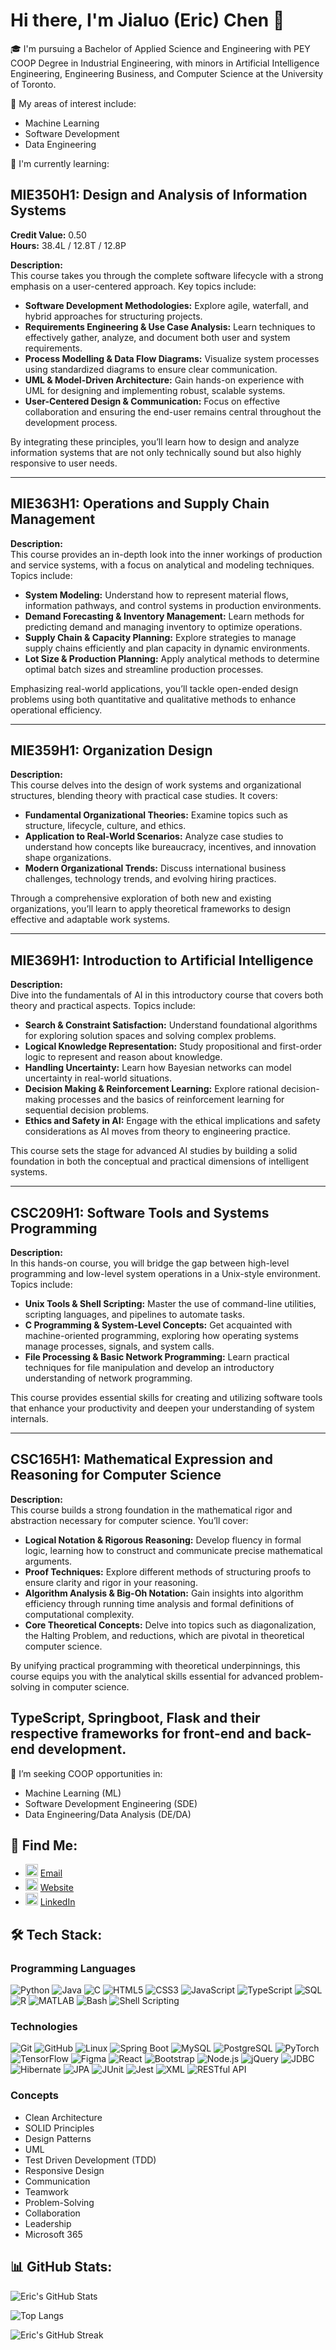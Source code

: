 # Hi there, I'm Jialuo (Eric) Chen 👋

🎓 I'm pursuing a Bachelor of Applied Science and Engineering with PEY COOP Degree in Industrial Engineering, with minors in Artificial Intelligence Engineering, Engineering Business, and Computer Science at the University of Toronto.

🌟 My areas of interest include:
- Machine Learning
- Software Development
- Data Engineering

🌱 I'm currently learning:
## MIE350H1: Design and Analysis of Information Systems  
**Credit Value:** 0.50  
**Hours:** 38.4L / 12.8T / 12.8P  

**Description:**  
This course takes you through the complete software lifecycle with a strong emphasis on a user-centered approach. Key topics include:  
- **Software Development Methodologies:** Explore agile, waterfall, and hybrid approaches for structuring projects.  
- **Requirements Engineering & Use Case Analysis:** Learn techniques to effectively gather, analyze, and document both user and system requirements.  
- **Process Modelling & Data Flow Diagrams:** Visualize system processes using standardized diagrams to ensure clear communication.  
- **UML & Model-Driven Architecture:** Gain hands-on experience with UML for designing and implementing robust, scalable systems.  
- **User-Centered Design & Communication:** Focus on effective collaboration and ensuring the end-user remains central throughout the development process.  

By integrating these principles, you’ll learn how to design and analyze information systems that are not only technically sound but also highly responsive to user needs.

---

## MIE363H1: Operations and Supply Chain Management  
**Description:**  
This course provides an in-depth look into the inner workings of production and service systems, with a focus on analytical and modeling techniques. Topics include:  
- **System Modeling:** Understand how to represent material flows, information pathways, and control systems in production environments.  
- **Demand Forecasting & Inventory Management:** Learn methods for predicting demand and managing inventory to optimize operations.  
- **Supply Chain & Capacity Planning:** Explore strategies to manage supply chains efficiently and plan capacity in dynamic environments.  
- **Lot Size & Production Planning:** Apply analytical methods to determine optimal batch sizes and streamline production processes.  

Emphasizing real-world applications, you’ll tackle open-ended design problems using both quantitative and qualitative methods to enhance operational efficiency.

---

## MIE359H1: Organization Design  
**Description:**  
This course delves into the design of work systems and organizational structures, blending theory with practical case studies. It covers:  
- **Fundamental Organizational Theories:** Examine topics such as structure, lifecycle, culture, and ethics.  
- **Application to Real-World Scenarios:** Analyze case studies to understand how concepts like bureaucracy, incentives, and innovation shape organizations.  
- **Modern Organizational Trends:** Discuss international business challenges, technology trends, and evolving hiring practices.  

Through a comprehensive exploration of both new and existing organizations, you’ll learn to apply theoretical frameworks to design effective and adaptable work systems.

---

## MIE369H1: Introduction to Artificial Intelligence  
**Description:**  
Dive into the fundamentals of AI in this introductory course that covers both theory and practical aspects. Topics include:  
- **Search & Constraint Satisfaction:** Understand foundational algorithms for exploring solution spaces and solving complex problems.  
- **Logical Knowledge Representation:** Study propositional and first-order logic to represent and reason about knowledge.  
- **Handling Uncertainty:** Learn how Bayesian networks can model uncertainty in real-world situations.  
- **Decision Making & Reinforcement Learning:** Explore rational decision-making processes and the basics of reinforcement learning for sequential decision problems.  
- **Ethics and Safety in AI:** Engage with the ethical implications and safety considerations as AI moves from theory to engineering practice.  

This course sets the stage for advanced AI studies by building a solid foundation in both the conceptual and practical dimensions of intelligent systems.

---

## CSC209H1: Software Tools and Systems Programming  
**Description:**  
In this hands-on course, you will bridge the gap between high-level programming and low-level system operations in a Unix-style environment. Topics include:  
- **Unix Tools & Shell Scripting:** Master the use of command-line utilities, scripting languages, and pipelines to automate tasks.  
- **C Programming & System-Level Concepts:** Get acquainted with machine-oriented programming, exploring how operating systems manage processes, signals, and system calls.  
- **File Processing & Basic Network Programming:** Learn practical techniques for file manipulation and develop an introductory understanding of network programming.  

This course provides essential skills for creating and utilizing software tools that enhance your productivity and deepen your understanding of system internals.

---

## CSC165H1: Mathematical Expression and Reasoning for Computer Science  
**Description:**  
This course builds a strong foundation in the mathematical rigor and abstraction necessary for computer science. You’ll cover:  
- **Logical Notation & Rigorous Reasoning:** Develop fluency in formal logic, learning how to construct and communicate precise mathematical arguments.  
- **Proof Techniques:** Explore different methods of structuring proofs to ensure clarity and rigor in your reasoning.  
- **Algorithm Analysis & Big-Oh Notation:** Gain insights into algorithm efficiency through running time analysis and formal definitions of computational complexity.  
- **Core Theoretical Concepts:** Delve into topics such as diagonalization, the Halting Problem, and reductions, which are pivotal in theoretical computer science.  

By unifying practical programming with theoretical underpinnings, this course equips you with the analytical skills essential for advanced problem-solving in computer science.

## **TypeScript, Springboot, Flask and their respective frameworks** for front-end and back-end development.

🌷 I’m seeking COOP opportunities in:
- Machine Learning (ML)
- Software Development Engineering (SDE)
- Data Engineering/Data Analysis (DE/DA)

## 👯 Find Me:

- <img src="https://img.icons8.com/color/48/000000/email.png" width="20"/> [Email](mailto:jialuo.chen@mail.utoronto.ca)
- <img src="https://img.icons8.com/color/48/000000/domain.png" width="20"/> [Website](https://chenj926.github.io/portfolio/)
- <img src="https://img.icons8.com/color/48/000000/linkedin.png" width="20"/> [LinkedIn](https://www.linkedin.com/in/ericjialuochen/)

## 🛠 Tech Stack:

### Programming Languages
![Python](https://img.shields.io/badge/-Python-333?style=flat&logo=python)
![Java](https://img.shields.io/badge/-Java-333?style=flat&logo=java)
![C](https://img.shields.io/badge/-C-333?style=flat&logo=c)
![HTML5](https://img.shields.io/badge/-HTML5-333?style=flat&logo=html5)
![CSS3](https://img.shields.io/badge/-CSS3-333?style=flat&logo=css3)
![JavaScript](https://img.shields.io/badge/-JavaScript-333?style=flat&logo=javascript)
![TypeScript](https://img.shields.io/badge/-TypeScript-333?style=flat&logo=typescript)
![SQL](https://img.shields.io/badge/-SQL-333?style=flat&logo=sqlite)
![R](https://img.shields.io/badge/-R-333?style=flat&logo=r)
![MATLAB](https://img.shields.io/badge/-MATLAB-333?style=flat&logo=mathworks)
![Bash](https://img.shields.io/badge/-Bash-333?style=flat&logo=gnu-bash)
![Shell Scripting](https://img.shields.io/badge/-Shell_Scripting-333?style=flat&logo=gnu-bash)

### Technologies
![Git](https://img.shields.io/badge/-Git-333?style=flat&logo=git)
![GitHub](https://img.shields.io/badge/-GitHub-333?style=flat&logo=github)
![Linux](https://img.shields.io/badge/-Linux-333?style=flat&logo=linux)
![Spring Boot](https://img.shields.io/badge/-Spring_Boot-333?style=flat&logo=spring-boot)
![MySQL](https://img.shields.io/badge/-MySQL-333?style=flat&logo=mysql)
![PostgreSQL](https://img.shields.io/badge/-PostgreSQL-333?style=flat&logo=postgresql)
![PyTorch](https://img.shields.io/badge/-PyTorch-333?style=flat&logo=pytorch)
![TensorFlow](https://img.shields.io/badge/-TensorFlow-333?style=flat&logo=tensorflow)
![Figma](https://img.shields.io/badge/-Figma-333?style=flat&logo=figma)
![React](https://img.shields.io/badge/-React-333?style=flat&logo=react)
![Bootstrap](https://img.shields.io/badge/-Bootstrap-333?style=flat&logo=bootstrap)
![Node.js](https://img.shields.io/badge/-Node.js-333?style=flat&logo=node.js)
![jQuery](https://img.shields.io/badge/-jQuery-333?style=flat&logo=jquery)
![JDBC](https://img.shields.io/badge/-JDBC-333?style=flat&logo=java)
![Hibernate](https://img.shields.io/badge/-Hibernate-333?style=flat&logo=hibernate)
![JPA](https://img.shields.io/badge/-JPA-333?style=flat&logo=java)
![JUnit](https://img.shields.io/badge/-JUnit-333?style=flat&logo=junit5)
![Jest](https://img.shields.io/badge/-Jest-333?style=flat&logo=jest)
![XML](https://img.shields.io/badge/-XML-333?style=flat&logo=xml)
![RESTful API](https://img.shields.io/badge/-RESTful_API-333?style=flat&logo=rest)

### Concepts
- Clean Architecture
- SOLID Principles
- Design Patterns
- UML
- Test Driven Development (TDD)
- Responsive Design
- Communication
- Teamwork
- Problem-Solving
- Collaboration
- Leadership
- Microsoft 365

## 📊 GitHub Stats:
![Eric's GitHub Stats](https://github-readme-stats.vercel.app/api?username=chenj926&show_icons=true&count_private=true&include_all_commits=true&theme=radical&custom_title=Jialuo's%20GitHub%20Stats&hide_title=false&hide_border=true)

![Top Langs](https://github-readme-stats.vercel.app/api/top-langs/?username=chenj926&layout=compact&langs_count=20&theme=radical&exclude_repo=small-MLE-proj)

![Eric's GitHub Streak](https://github-readme-streak-stats.herokuapp.com?user=chenj926&theme=radical&date_format=M%20j%5B%2C%20Y%5D&hide_border=true)

